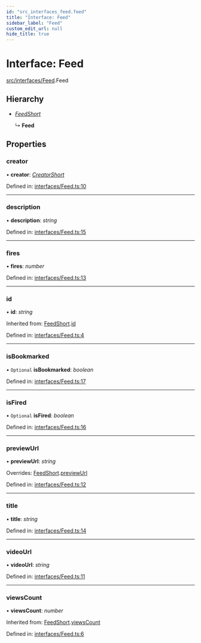 ```yaml
---
id: "src_interfaces_feed.feed"
title: "Interface: Feed"
sidebar_label: "Feed"
custom_edit_url: null
hide_title: true
---
```


# Interface: Feed

[src/interfaces/Feed](../modules/src_interfaces_feed.md).Feed

## Hierarchy

* [*FeedShort*](src_interfaces_feed.feedshort.md)

  ↳ **Feed**

## Properties

### creator

• **creator**: [*CreatorShort*](src_interfaces_creator.creatorshort.md)

Defined in: [interfaces/Feed.ts:10](https://github.com/xr3ngine/xr3ngine/blob/a16a45d7e/packages/common/src/interfaces/Feed.ts#L10)

___

### description

• **description**: *string*

Defined in: [interfaces/Feed.ts:15](https://github.com/xr3ngine/xr3ngine/blob/a16a45d7e/packages/common/src/interfaces/Feed.ts#L15)

___

### fires

• **fires**: *number*

Defined in: [interfaces/Feed.ts:13](https://github.com/xr3ngine/xr3ngine/blob/a16a45d7e/packages/common/src/interfaces/Feed.ts#L13)

___

### id

• **id**: *string*

Inherited from: [FeedShort](src_interfaces_feed.feedshort.md).[id](src_interfaces_feed.feedshort.md#id)

Defined in: [interfaces/Feed.ts:4](https://github.com/xr3ngine/xr3ngine/blob/a16a45d7e/packages/common/src/interfaces/Feed.ts#L4)

___

### isBookmarked

• `Optional` **isBookmarked**: *boolean*

Defined in: [interfaces/Feed.ts:17](https://github.com/xr3ngine/xr3ngine/blob/a16a45d7e/packages/common/src/interfaces/Feed.ts#L17)

___

### isFired

• `Optional` **isFired**: *boolean*

Defined in: [interfaces/Feed.ts:16](https://github.com/xr3ngine/xr3ngine/blob/a16a45d7e/packages/common/src/interfaces/Feed.ts#L16)

___

### previewUrl

• **previewUrl**: *string*

Overrides: [FeedShort](src_interfaces_feed.feedshort.md).[previewUrl](src_interfaces_feed.feedshort.md#previewurl)

Defined in: [interfaces/Feed.ts:12](https://github.com/xr3ngine/xr3ngine/blob/a16a45d7e/packages/common/src/interfaces/Feed.ts#L12)

___

### title

• **title**: *string*

Defined in: [interfaces/Feed.ts:14](https://github.com/xr3ngine/xr3ngine/blob/a16a45d7e/packages/common/src/interfaces/Feed.ts#L14)

___

### videoUrl

• **videoUrl**: *string*

Defined in: [interfaces/Feed.ts:11](https://github.com/xr3ngine/xr3ngine/blob/a16a45d7e/packages/common/src/interfaces/Feed.ts#L11)

___

### viewsCount

• **viewsCount**: *number*

Inherited from: [FeedShort](src_interfaces_feed.feedshort.md).[viewsCount](src_interfaces_feed.feedshort.md#viewscount)

Defined in: [interfaces/Feed.ts:6](https://github.com/xr3ngine/xr3ngine/blob/a16a45d7e/packages/common/src/interfaces/Feed.ts#L6)

